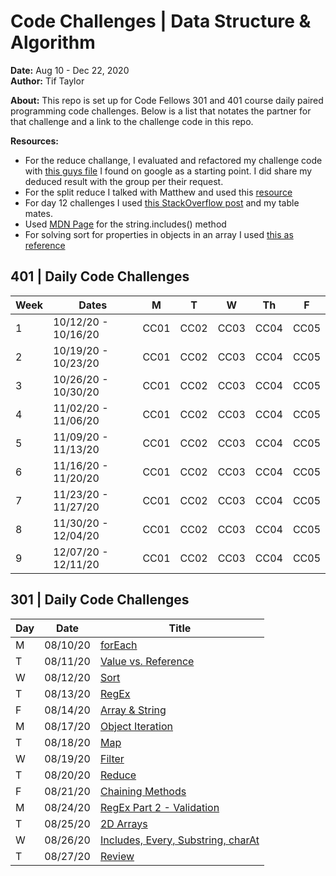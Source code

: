 # Code Challenges | Data Structure & Algorithm 
**Date:** Aug 10 - Dec 22, 2020  
**Author:** Tif Taylor

**About:**
This repo is set up for Code Fellows 301 and 401 course daily paired programming code challenges. Below is a list that notates the partner for that challenge and a link to the challenge code in this repo.

**Resources:**
- For the reduce challange, I evaluated and refactored my challenge code with [this guys file](https://gist.github.com/quangnd/572c6d410cb6512b7f252af0f2eb7cae) I found on google as a starting point. I did share my deduced result with the group per their request. 
- For the split reduce I talked with Matthew and used this [resource](https://dev.to/navi/comment/45bn) 
- For day 12 challenges I used [this StackOverflow post](https://stackoverflow.com/questions/39127989/creating-a-javascript-object-from-two-arrays) and my table mates.
- Used [MDN Page](https://developer.mozilla.org/en-US/docs/Web/JavaScript/Reference/Global_Objects/String/includes) for the string.includes() method
- For solving sort for properties in objects in an array I used [this as reference](https://flaviocopes.com/how-to-sort-array-of-objects-by-property-javascript/)

## 401 | Daily Code Challenges 

Week | Dates | M | T | W | Th | F        
--|--|--|--|--|--|--       
1 | 10/12/20 - 10/16/20 | CC01 | CC02 | CC03 | CC04 | CC05     
2 | 10/19/20 - 10/23/20 | CC01 | CC02 | CC03 | CC04 | CC05     
3 | 10/26/20 - 10/30/20 | CC01 | CC02 | CC03 | CC04 | CC05  
4 | 11/02/20 - 11/06/20 | CC01 | CC02 | CC03 | CC04 | CC05   
5 | 11/09/20 - 11/13/20 | CC01 | CC02 | CC03 | CC04 | CC05   
6 | 11/16/20 - 11/20/20 | CC01 | CC02 | CC03 | CC04 | CC05     
7 | 11/23/20 - 11/27/20 | CC01 | CC02 | CC03 | CC04 | CC05  
8 | 11/30/20 - 12/04/20 | CC01 | CC02 | CC03 | CC04 | CC05  
9 | 12/07/20 - 12/11/20 | CC01 | CC02 | CC03 | CC04 | CC05        


## 301 | Daily Code Challenges

Day | Date | Title 
--|--|--
M | 08/10/20 | [forEach](/code-challenges/for-each/challenges-01.test.js)   
T | 08/11/20 | [Value vs. Reference](/code-challenges/for-each/challenges-02.test.js)   
W | 08/12/20 | [Sort](/code-challenges/for-each/challenges-03.test.js) 
T | 08/13/20 | [RegEx](/code-challenges/for-each/challenges-04.test.js) 
F | 08/14/20 | [Array & String](/code-challenges/for-each/challenges-05.test.js) 
M | 08/17/20 | [Object Iteration](/code-challenges/for-each/challenges-06.test.js)   
T | 08/18/20 | [Map](/code-challenges/for-each/challenges-07.test.js) 
W | 08/19/20 | [Filter](/code-challenges/for-each/challenges-08.test.js)
T | 08/20/20 | [Reduce](/code-challenges/for-each/challenges-09.test.js)       
F | 08/21/20 | [Chaining Methods](/code-challenges/for-each/challenges-10.test.js) 
M | 08/24/20 | [RegEx Part 2 - Validation](/code-challenges/for-each/challenges-11.test.js) 
T | 08/25/20 | [2D Arrays](/code-challenges/for-each/challenges-12.test.js)
W | 08/26/20 | [Includes, Every, Substring, charAt](/code-challenges/for-each/challenges-13.test.js) 
T | 08/27/20 | [Review](/code-challenges/for-each/challenges-14.test.js)   
